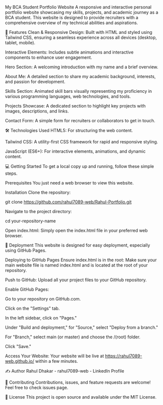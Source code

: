 My BCA Student Portfolio Website
A responsive and interactive personal portfolio website showcasing my skills, projects, and academic journey as a BCA student. This website is designed to provide recruiters with a comprehensive overview of my technical abilities and aspirations.

🚀 Features
Clean & Responsive Design: Built with HTML and styled using Tailwind CSS, ensuring a seamless experience across all devices (desktop, tablet, mobile).

Interactive Elements: Includes subtle animations and interactive components to enhance user engagement.

Hero Section: A welcoming introduction with my name and a brief overview.

About Me: A detailed section to share my academic background, interests, and passion for development.

Skills Section: Animated skill bars visually representing my proficiency in various programming languages, web technologies, and tools.

Projects Showcase: A dedicated section to highlight key projects with images, descriptions, and links.

Contact Form: A simple form for recruiters or collaborators to get in touch.

🛠️ Technologies Used
HTML5: For structuring the web content.

Tailwind CSS: A utility-first CSS framework for rapid and responsive styling.

JavaScript (ES6+): For interactive elements, animations, and dynamic content.

💻 Getting Started
To get a local copy up and running, follow these simple steps.

Prerequisites
You just need a web browser to view this website.

Installation
Clone the repository:

git clone https://github.com/rahul7089-web/Rahul-Portfolio.git


Navigate to the project directory:

cd your-repository-name

Open index.html:
Simply open the index.html file in your preferred web browser.

🚀 Deployment
This website is designed for easy deployment, especially using GitHub Pages.

Deploying to GitHub Pages
Ensure index.html is in the root: Make sure your main website file is named index.html and is located at the root of your repository.

Push to GitHub: Upload all your project files to your GitHub repository.

Enable GitHub Pages:

Go to your repository on GitHub.com.

Click on the "Settings" tab.

In the left sidebar, click on "Pages."

Under "Build and deployment," for "Source," select "Deploy from a branch."

For "Branch," select main (or master) and choose the /(root) folder.

Click "Save."

Access Your Website:
Your website will be live at https://rahul7089-web.github.io/ within a few minutes.

✍️ Author
Rahul Dhakar - rahul7089-web - LinkedIn Profile

🤝 Contributing
Contributions, issues, and feature requests are welcome! Feel free to check issues page.

📄 License
This project is open source and available under the MIT License.
